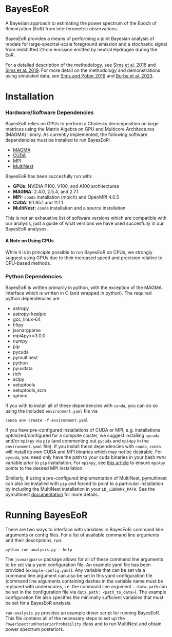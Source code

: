 BayesEoR
========

A Bayesian approach to estimating the power spectrum of the Epoch of Reionization (EoR) from interferometric observations.

BayesEoR provides a means of performing a joint Bayesian analysis of models for large-spectral-scale foreground emission and a stochastic signal from redshifted 21-cm emission emitted by neutral Hydrogen during the EoR.

For a detailed description of the methodology, see [Sims et al. 2016](https://ui.adsabs.harvard.edu/link_gateway/2016MNRAS.462.3069S/doi:10.1093/mnras/stw1768) and [Sims et al. 2019](https://ui.adsabs.harvard.edu/link_gateway/2019MNRAS.484.4152S/doi:10.1093/mnras/stz153). For more detail on the methodology and demonstrations using simulated data, see [Sims and Pober 2019](https://ui.adsabs.harvard.edu/link_gateway/2019MNRAS.488.2904S/doi:10.1093/mnras/stz1888) and [Burba et al. 2023](https://ui.adsabs.harvard.edu/abs/2023MNRAS.520.4443B/abstract).

# Installation

### Hardware/Software Dependencies

BayesEoR relies on GPUs to perform a Cholesky decomposition on large matrices using the Matrix Algebra on GPU and Multicore Architectures (MAGMA) library. As currently implemented, the following software dependencies must be installed to run BayesEoR:
- [MAGMA](https://icl.cs.utk.edu/magma/)
- [CUDA](https://developer.nvidia.com/cuda-toolkit)
- MPI
- [MultiNest](https://github.com/JohannesBuchner/MultiNest)
<!-- - [PolyChord](https://cobaya.readthedocs.io/en/latest/sampler_polychord.html) (better performance than MultiNest for large parameter spaces) -->

BayesEoR has been succesfully run with:
- **GPUs:** NVIDIA P100, V100, and A100 architectures
- **MAGMA:** 2.4.0, 2.5.4, and 2.7.1
- **MPI:** `conda` installation (mpich) and OpenMPI 4.0.5
- **CUDA:** 9.1.85.1 and 11.1.1
- **MultiNest:** `conda` installation and a source installation

This is not an exhaustive list of software versions which are compatible with our analysis, just a guide of what versions we have used succesfully in our BayesEoR analyses.

#### A Note on Using CPUs

While it is in principle possible to run BayesEoR on CPUs, we strongly suggest using GPUs due to their increased speed and precision relative to CPU-based methods.

### Python Dependencies

BayesEoR is written primarily in python, with the exception of the MAGMA interface which is written in C (and wrapped in python). The required python dependencies are

- astropy
- astropy-healpix
- gcc_linux-64
- h5py
- jsonargparse
- mpi4py>=3.0.0
- numpy
- pip
- pycuda
- pymultinest
- python
- pyuvdata
- rich
- scipy
- setuptools
- setuptools_scm
- sphinx

If you with to install all of these dependencies with `conda`, you can do so using the included `environment.yaml` file via
```
conda env create -f environment.yaml
```

If you have pre-configured installations of CUDA or MPI, e.g. installations optimized/configured for a compute cluster, we suggest installing `pycuda` and/or `mpi4py` via `pip` (and commenting out `pycuda` and `mpi4py` in the `environment.yaml` file).  If you install these dependencies with `conda`, `conda` will install its own CUDA and MPI binaries which may not be desirable.  For `pycuda`, you need only have the path to your cuda binaries in your bash `PATH` variable prior to `pip` installation.  For `mpi4py`, see [this article](https://researchcomputing.princeton.edu/support/knowledge-base/mpi4py) to ensure `mpi4py` points to the desired MPI installation.

Similarly, if using a pre-configured implementation of MultiNest, pymultinest can also be installed with `pip` and forced to point to a particular installation by including the MultiNest installation in your `LD_LIBRARY_PATH`.  See the pymultinest [documentation](https://johannesbuchner.github.io/PyMultiNest/install.html) for more details.


# Running BayesEoR

There are two ways to interface with variables in BayesEoR: command line arguments or config files.  For a list of available command line arguments and their descriptions, run:
```
python run-analysis.py --help
```

The `jsonargparse` package allows for all of these command line arguments to be set via a yaml configuration file.  An example yaml file has been provided (`example-config.yaml`).  Any variable that can be set via a command line argument can also be set in this yaml configuration file (command line arguments containing dashes in the variable name must be replaced with underscores, i.e. the command line argument `--data-path` can be set in the configuration file via `data_path: <path_to_data>`).  The example configuration file also specifies the minimally sufficient variables that must be set for a BayesEoR analysis.

`run-analysis.py` provides an example driver script for running BayesEoR.  This file contains all of the necessary steps to set up the `PowerSpectrumPosteriorProbability` class and to run MultiNest and obtain power spectrum posteriors.